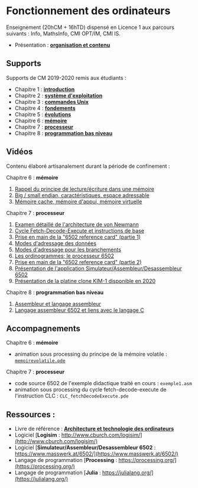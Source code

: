 # Fonctionnement des ordinateurs
Enseignement (20hCM + 16hTD) dispensé en Licence 1 aux parcours suivants : Info, MathsInfo, CMI OPT/IM, CMI IS.
- Présentation : [**organisation et contenu**](../master/supportsCM/FctOI-0-organisationContenu.pdf)

## Supports
Supports de CM 2019-2020 remis aux étudiants :

- Chapitre 1 : [**introduction**](../master/supportsCM/FctOI-1-Introduction.pdf)
- Chapitre 2 : [**système d'exploitation**](../master/supportsCM/FctOI-2-SysExp.pdf)
- Chapitre 3 : [**commandes Unix**](../master/supportsCM/FctOI-3-Unix.pdf)
- Chapitre 4 : [**fondements**](../master/supportsCM/FctOI-4-Fondements.pdf)
- Chapitre 5 : [**évolutions**](../master/supportsCM/FctOI-5-Evolutions.pdf)
- Chapitre 6 : [**mémoire**](../master/supportsCM/FctOI-6-Memoires.pdf)
- Chapitre 7 : [**processeur**](../master/supportsCM/FctOI-7-Processeur.pdf)
- Chapitre 8 : [**programmation bas niveau**](../master/supportsCM/FctOI-8-Programmation.pdf)

## Vidéos
Contenu élaboré artisanalement durant la période de confinement :

Chapitre 6 : **mémoire**
1. [Rappel du principe de lecture/écriture dans une mémoire](https://mediaserver.univ-nantes.fr/videos/l1-cm-x12i020-video-1/)
2. [Big / small endian, caractéristiques, espace adressable](https://mediaserver.univ-nantes.fr/videos/l1-cm-x12i020-video-2/)
3. [Mémoire cache, mémoire d'appui, mémoire virtuelle](https://mediaserver.univ-nantes.fr/videos/l1-cm-x12i020-video-3/)

Chapitre 7 : **processeur**
1. [Examen détaillé de l'architecture de von Newmann](https://mediaserver.univ-nantes.fr/videos/l1-cm-x12i020-video-4/)
2. [Cycle Fetch-Decode-Execute et instructions de base](https://mediaserver.univ-nantes.fr/videos/l1-cm-x12i020-video-5/)
3. [Prise en main de la "6502 reference card" (partie 1)](https://mediaserver.univ-nantes.fr/videos/l1-cm-x12i020-video-6/)
4. [Modes d'adressage des données](https://mediaserver.univ-nantes.fr/videos/l1-cm-x12i020-video-7/)
5. [Modes d'adressage pour les branchements](https://mediaserver.univ-nantes.fr/videos/l1-cm-x12i020-video-8/)
6. [Les ordinogrammes; le processeur 6502](https://mediaserver.univ-nantes.fr/videos/l1-cm-x12i020-video-9/)
7. [Prise en main de la "6502 reference card" (partie 2)](https://mediaserver.univ-nantes.fr/videos/l1-cm-x12i020-video-10/)
8. [Présentation de l'application Simulateur/Assembleur/Desassembleur 6502](https://mediaserver.univ-nantes.fr/videos/l1-cm-x12i020-video-11/)
9. [Présentation de la platine clone KIM-1 disponible en 2020](https://mediaserver.univ-nantes.fr/videos/l1-cm-x12i020-video-12/)

Chapitre 8 : **programmation bas niveau**
1. [Assembleur et langage assembleur](https://mediaserver.univ-nantes.fr/videos/l1-cm-x12i020-video-13/)
2. [Langage assembleur 6502 et liens avec le langage C](https://mediaserver.univ-nantes.fr/videos/l1-cm-x12i020-video-14/)

## Accompagnements
Chapitre 6 : **mémoire**
- animation sous processing du principe de la mémoire volatile : [`memoirevolatile.pde`](https://github.com/xgandibleux/FctOrdinateurs/tree/master/accompagnements/memoirevolatile.pde)

Chapitre 7 : **processeur**
- code source 6502 de l'exemple didactique traité en cours : `exemple1.asm`
- animation sous processing du cycle fetch-decode-execute de l'instruction CLC : `CLC_fetchDecodeExecute.pde`

## Ressources : 
- Livre de référence : [**Architecture et technologie des ordinateurs**](https://nantilus.univ-nantes.fr/vufind/Record/PPN233018999)
- Logiciel [**Logisim** : http://www.cburch.com/logisim/](http://www.cburch.com/logisim/)
- Logiciel [**Simulateur/Assembleur/Desassembleur 6502** : https://www.masswerk.at/6502/](https://www.masswerk.at/6502/)
- Langage de programmation [**Processing** : https://processing.org/](https://processing.org/)
- Langage de programmation [**Julia** : https://julialang.org/](https://julialang.org/)
